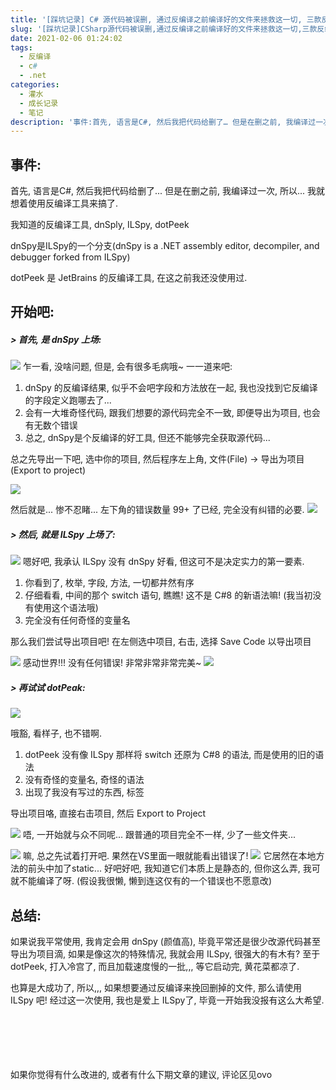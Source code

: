```yaml
---
title: '[踩坑记录] C# 源代码被误删, 通过反编译之前编译好的文件来拯救这一切, 三款反编译工具对比'
slug: '[踩坑记录]CSharp源代码被误删,通过反编译之前编译好的文件来拯救这一切,三款反编译工具对比'
date: 2021-02-06 01:24:02
tags:
  - 反编译
  - c#
  - .net
categories:
  - 灌水
  - 成长记录
  - 笔记
description: '事件:首先, 语言是C#, 然后我把代码给删了… 但是在删之前, 我编译过一次, 所以… 我就想着使用反编译工具来搞了.我知道的有两个反编译工具, dnSply 和 ILSpydnSpy是ILSpy的一个分支(dnSpy is a .NET assembly editor, decompiler, and debugger forked from ILSpy)开始吧:> 首先, 是 dnSpy 上场:乍一看, 没啥问题, 但是, 会有很多毛病哦~ 一一道来吧:dnSpy 的反编译结果'
---
```


## 事件:

首先, 语言是C#, 然后我把代码给删了... 但是在删之前, 我编译过一次, 所以... 我就想着使用反编译工具来搞了.


我知道的反编译工具, dnSply, ILSpy, dotPeek


dnSpy是ILSpy的一个分支(dnSpy is a .NET assembly editor, decompiler, and debugger forked from ILSpy)


dotPeek 是 JetBrains 的反编译工具, 在这之前我还没使用过.

## 开始吧:

##### > 首先, 是 dnSpy 上场:

![](images/20210206003510436.png)
乍一看, 没啥问题, 但是, 会有很多毛病哦~ 一一道来吧:


1. dnSpy 的反编译结果, 似乎不会吧字段和方法放在一起, 我也没找到它反编译的字段定义跑哪去了...
2. 会有一大堆奇怪代码, 跟我们想要的源代码完全不一致, 即便导出为项目, 也会有无数个错误
3. 总之, dnSpy是个反编译的好工具, 但还不能够完全获取源代码...


总之先导出一下吧, 选中你的项目, 然后程序左上角, 文件(File) -> 导出为项目(Export to project)

![](images/20210206011738335.png)



然后就是... 惨不忍睹... 左下角的错误数量 99+ 了已经, 完全没有纠错的必要.
![](images/20210206011653138.png)


##### > 然后, 就是 ILSpy 上场了:


![](images/20210206010849149.png)
嗯好吧, 我承认 ILSpy 没有 dnSpy 好看, 但这可不是决定实力的第一要素.


1. 你看到了, 枚举, 字段, 方法, 一切都井然有序
2. 仔细看看, 中间的那个 switch 语句, 瞧瞧! 这不是 C#8 的新语法嘛! (我当初没有使用这个语法哦)
3. 完全没有任何奇怪的变量名


那么我们尝试导出项目吧! 在左侧选中项目, 右击, 选择 Save Code 以导出项目

![](images/20210206011243537.png)
感动世界!!! 没有任何错误! 非常非常非常完美~
![](images/20210206011344812.png)


##### > 再试试 dotPeak:

![](images/2021020602061066.png)


哦豁, 看样子, 也不错啊.


1. dotPeek 没有像 ILSpy 那样将 switch 还原为 C#8 的语法, 而是使用的旧的语法
2. 没有奇怪的变量名, 奇怪的语法
3. 出现了我没有写过的东西, 标签


导出项目咯, 直接右击项目, 然后 Export to Project

![](images/2021020602081143.png)
唔, 一开始就与众不同呢... 跟普通的项目完全不一样, 少了一些文件夹...

![](images/20210206021027247.png)
嘛, 总之先试着打开吧.
果然在VS里面一眼就能看出错误了!
![](images/20210206021524681.png)
它居然在本地方法的前头中加了static... 好吧好吧, 我知道它们本质上是静态的, 但你这么弄, 我可就不能编译了呀. (假设我很懒, 懒到连这仅有的一个错误也不愿意改)


## 总结:

如果说我平常使用, 我肯定会用 dnSpy (颜值高), 毕竟平常还是很少改源代码甚至导出为项目滴, 如果是像这次的特殊情况, 我就会用 ILSpy, 很强大的有木有? 至于 dotPeek, 打入冷宫了, 而且加载速度慢的一批,,, 等它启动完, 黄花菜都凉了.


也算是大成功了, 所以,,, 如果想要通过反编译来挽回删掉的文件, 那么请使用 ILSpy 吧! 经过这一次使用, 我也是爱上 ILSpy了, 毕竟一开始我没报有这么大希望.


<br/><br/><br/><br/><br/>
如果你觉得有什么改进的, 或者有什么下期文章的建议, 评论区见ovo
